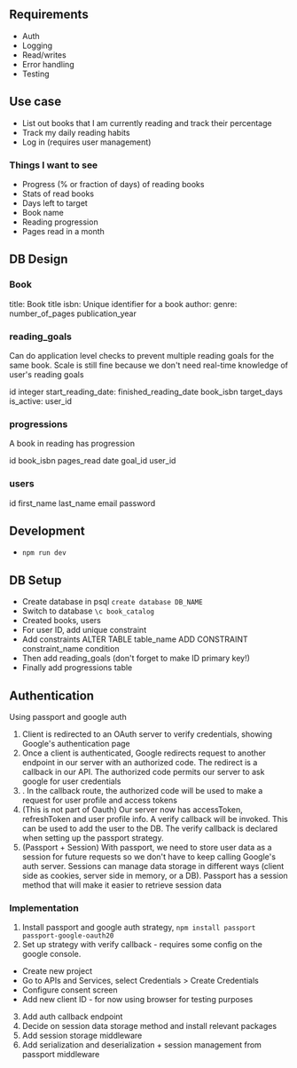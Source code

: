 ## Requirements

-   Auth
-   Logging
-   Read/writes
-   Error handling
-   Testing

## Use case

-   List out books that I am currently reading and track their percentage
-   Track my daily reading habits
-   Log in (requires user management)

### Things I want to see

-   Progress (% or fraction of days) of reading books
-   Stats of read books
-   Days left to target
-   Book name
-   Reading progression
-   Pages read in a month

## DB Design

### Book

title: Book title
isbn: Unique identifier for a book
author:
genre:
number_of_pages
publication_year

### reading_goals

Can do application level checks to prevent multiple reading goals for the same book. Scale is still fine because we don't need real-time knowledge of user's reading goals

id integer
start_reading_date:
finished_reading_date
book_isbn
target_days
is_active:
user_id

### progressions

A book in reading has progression

id
book_isbn
pages_read
date
goal_id
user_id

### users

id
first_name
last_name
email
password

## Development

-   `npm run dev`

## DB Setup

-   Create database in psql `create database DB_NAME`
-   Switch to database `\c book_catalog`
-   Created books, users
-   For user ID, add unique constraint
-   Add constraints ALTER TABLE table_name ADD CONSTRAINT constraint_name condition
-   Then add reading_goals (don't forget to make ID primary key!)
-   Finally add progressions table

## Authentication

Using passport and google auth

1. Client is redirected to an OAuth server to verify credentials, showing Google's authentication page
2. Once a client is authenticated, Google redirects request to another endpoint in our server with an authorized code. The redirect is a callback in our API. The authorized code permits our server to ask google for user credentials
3. . In the callback route, the authorized code will be used to make a request for user profile and access tokens
4. (This is not part of Oauth) Our server now has accessToken, refreshToken and user profile info. A verify callback will be invoked. This can be used to add the user to the DB. The verify callback is declared when setting up the passport strategy.
5. (Passport + Session) With passport, we need to store user data as a session for future requests so we don't have to keep calling Google's auth server. Sessions can manage data storage in different ways (client side as cookies, server side in memory, or a DB). Passport has a session method that will make it easier to retrieve session data

### Implementation

1. Install passport and google auth strategy, `npm install passport passport-google-oauth20`
2. Set up strategy with verify callback - requires some config on the google console.

-   Create new project
-   Go to APIs and Services, select Credentials > Create Credentials
-   Configure consent screen
-   Add new client ID - for now using browser for testing purposes

3. Add auth callback endpoint
4. Decide on session data storage method and install relevant packages
5. Add session storage middleware
6. Add serialization and deserialization + session management from passport middleware
